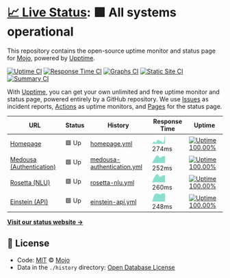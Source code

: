 # [📈 Live Status](https://status.conan-ai.co): <!--live status--> **🟩 All systems operational**

This repository contains the open-source uptime monitor and status page for [Mojo](mojorepo.fun), powered by [Upptime](https://github.com/upptime/upptime).

[![Uptime CI](https://github.com/koj-co/upptime/workflows/Uptime%20CI/badge.svg)](https://github.com/koj-co/upptime/actions?query=workflow%3A%22Uptime+CI%22)
[![Response Time CI](https://github.com/koj-co/upptime/workflows/Response%20Time%20CI/badge.svg)](https://github.com/koj-co/upptime/actions?query=workflow%3A%22Response+Time+CI%22)
[![Graphs CI](https://github.com/koj-co/upptime/workflows/Graphs%20CI/badge.svg)](https://github.com/koj-co/upptime/actions?query=workflow%3A%22Graphs+CI%22)
[![Static Site CI](https://github.com/koj-co/upptime/workflows/Static%20Site%20CI/badge.svg)](https://github.com/koj-co/upptime/actions?query=workflow%3A%22Static+Site+CI%22)
[![Summary CI](https://github.com/koj-co/upptime/workflows/Summary%20CI/badge.svg)](https://github.com/koj-co/upptime/actions?query=workflow%3A%22Summary+CI%22)

With [Upptime](https://upptime.js.org), you can get your own unlimited and free uptime monitor and status page, powered entirely by a GitHub repository. We use [Issues](https://github.com/1MaddieX/conan-status/issues) as incident reports, [Actions](https://github.com/1MaddieX/conan-status/actions) as uptime monitors, and [Pages](https://status.conan-ai.co) for the status page.

<!--start: status pages-->
<!-- This summary is generated by Upptime (https://github.com/upptime/upptime) -->
<!-- Do not edit this manually, your changes will be overwritten -->

| URL                                                         | Status | History                                                                                                                  | Response Time                                                                               | Uptime                                                                                                                                                                                                                                      |
| ----------------------------------------------------------- | ------ | ------------------------------------------------------------------------------------------------------------------------ | ------------------------------------------------------------------------------------------- | ------------------------------------------------------------------------------------------------------------------------------------------------------------------------------------------------------------------------------------------- |
| [Homepage](https://conan-ai.co)                             | 🟩 Up  | [homepage.yml](https://github.com/1MaddieX/conan-status/commits/master/history/homepage.yml)                             | <img alt="Response time graph" src="./graphs/homepage.png" height="20"> 274ms               | [![Uptime 100.00%](https://img.shields.io/endpoint?url=https%3A%2F%2Fraw.githubusercontent.com%2F1MaddieX%2Fconan-status%2Fmaster%2Fapi%2Fhomepage%2Fuptime.json)](https://status.conan-ai.co/history/homepage)                             |
| [Medousa (Authentication)](https://auth.conan-ai.co:32168/) | 🟩 Up  | [medousa-authentication.yml](https://github.com/1MaddieX/conan-status/commits/master/history/medousa-authentication.yml) | <img alt="Response time graph" src="./graphs/medousa-authentication.png" height="20"> 252ms | [![Uptime 100.00%](https://img.shields.io/endpoint?url=https%3A%2F%2Fraw.githubusercontent.com%2F1MaddieX%2Fconan-status%2Fmaster%2Fapi%2Fmedousa-authentication%2Fuptime.json)](https://status.conan-ai.co/history/medousa-authentication) |
| [Rosetta (NLU)](https://nlu.conan-ai.co:32168/)             | 🟩 Up  | [rosetta-nlu.yml](https://github.com/1MaddieX/conan-status/commits/master/history/rosetta-nlu.yml)                       | <img alt="Response time graph" src="./graphs/rosetta-nlu.png" height="20"> 260ms            | [![Uptime 100.00%](https://img.shields.io/endpoint?url=https%3A%2F%2Fraw.githubusercontent.com%2F1MaddieX%2Fconan-status%2Fmaster%2Fapi%2Frosetta-nlu%2Fuptime.json)](https://status.conan-ai.co/history/rosetta-nlu)                       |
| [Einstein (API)](https://api.conan-ai.co:32168/)            | 🟩 Up  | [einstein-api.yml](https://github.com/1MaddieX/conan-status/commits/master/history/einstein-api.yml)                     | <img alt="Response time graph" src="./graphs/einstein-api.png" height="20"> 248ms           | [![Uptime 100.00%](https://img.shields.io/endpoint?url=https%3A%2F%2Fraw.githubusercontent.com%2F1MaddieX%2Fconan-status%2Fmaster%2Fapi%2Feinstein-api%2Fuptime.json)](https://status.conan-ai.co/history/einstein-api)                     |

<!--end: status pages-->

[**Visit our status website →**](https://status.conan-ai.co)

## 📄 License

- Code: [MIT](./LICENSE) © [Mojo](mojorepo.fun)
- Data in the `./history` directory: [Open Database License](https://opendatacommons.org/licenses/odbl/1-0/)
